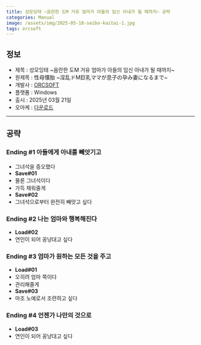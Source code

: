 ```yaml
---
title: 성모잉태 ~음란한 도M 거유 엄마가 아들의 임신 아내가 될 때까지~ 공략
categories: Manual
image: /assets/img/2025-05-18-seibo-kaitai-1.jpg
tags: orcsoft 
---
```


## 정보

* 제목 : 성모잉태 ~음란한 도M 거유 엄마가 아들의 임신 아내가 될 때까지~
* 원제목 : 性母懐胎 ~淫乱ドM巨乳ママが息子の孕み妻になるまで~
* 개발사 : [ORCSOFT](/tags/orcsoft)
* 플랫폼 : Windows
* 출시 : 2025년 03월 21일
* 오마케 : [다운로드](/assets/omake/seibo-kaitai.zip)

---

## 공략

### Ending #1 아들에게 아내를 빼앗기고

* 그녀석을 증오했다
* **Save#01**
* 물론 그녀석이다
* 가득 채워줄게
* **Save#02**
* 그녀석으로부터 완전히 빼앗고 싶다

### Ending #2 나는 엄마와 행복해진다

* **Load#02**
* 연인이 되어 꽁냥대고 싶다

### Ending #3 엄마가 원하는 모든 것을 주고

* **Load#01**
* 오히려 엄마 쪽이다
* 관리해줄게
* **Save#03**
* 마조 노예로서 조련하고 싶다

### Ending #4 언젠가 나만의 것으로

* **Load#03**
* 연인이 되어 꽁냥대고 싶다


